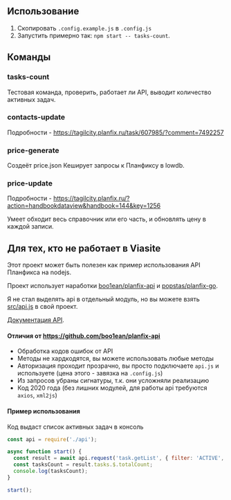## Использование
1. Скопировать `.config.example.js` в `.config.js`
2. Запустить примерно так: `npm start -- tasks-count`.

## Команды

### tasks-count
Тестовая команда, проверить, работает ли API, выводит количество активных задач.

### contacts-update
Подробности - https://tagilcity.planfix.ru/task/607985/?comment=7492257

### price-generate
Создеёт price.json
Кеширует запросы к Планфиксу в lowdb.

### price-update
Подробности - https://tagilcity.planfix.ru/?action=handbookdataview&handbook=144&key=1256

Умеет обходит весь справочник или его часть, и обновлять цену в каждой записи.

## Для тех, кто не работает в Viasite
Этот проект может быть полезен как пример использования API Планфикса на nodejs.

Проект использует наработки [boo1ean/planfix-api](https://github.com/boo1ean/planfix-api) и [popstas/planfix-go](https://github.com/popstas/planfix-go).

Я не стал выделять api в отдельный модуль, но вы можете взять [src/api.js](src/api.js) в свой проект.

[Документация API](https://planfix.ru/docs/Список_функций).

#### Отличия от https://github.com/boo1ean/planfix-api
- Обработка кодов ошибок от API
- Методы не хардкодятся, вы можете использовать любые методы
- Авторизация проходит прозрачно, вы просто подключаете `api.js` и используете (цена этого - завязка на `.config.js`)
- Из запросов убраны сигнатуры, т.к. они усложняли реализацию
- Код 2020 года (без лишних модулей, для работы api требуются `axios`, `xml2js`)

#### Пример использования
Код выдаст список активных задач в консоль
``` js
const api = require('./api');

async function start() {
  const result = await api.request('task.getList', { filter: 'ACTIVE', pageCurrent: 0 });
  const tasksCount = result.tasks.$.totalCount;
  console.log(tasksCount);
}

start();
```
